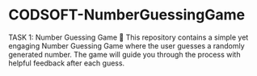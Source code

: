 # CODSOFT-NumberGuessingGame
TASK 1: Number Guessing Game 🎯 This repository contains a simple yet engaging Number Guessing Game where the user guesses a randomly generated number. The game will guide you through the process with helpful feedback after each guess.
